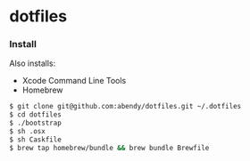 # dotfiles

### Install

Also installs:

* Xcode Command Line Tools
* Homebrew

```sh
$ git clone git@github.com:abendy/dotfiles.git ~/.dotfiles
$ cd dotfiles
$ ./bootstrap
$ sh .osx
$ sh Caskfile
$ brew tap homebrew/bundle && brew bundle Brewfile
```

